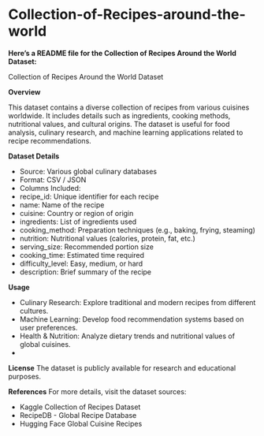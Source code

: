 # Collection-of-Recipes-around-the-world
**Here’s a README file for the Collection of Recipes Around the World Dataset:**

Collection of Recipes Around the World Dataset

**Overview**

This dataset contains a diverse collection of recipes from various cuisines worldwide. It includes details such as ingredients, cooking methods, nutritional values, and cultural origins. The dataset is useful for food analysis, culinary research, and machine learning applications related to recipe recommendations.

**Dataset Details**
- Source: Various global culinary databases
- Format: CSV / JSON
- Columns Included:
- recipe_id: Unique identifier for each recipe
- name: Name of the recipe
- cuisine: Country or region of origin
- ingredients: List of ingredients used
- cooking_method: Preparation techniques (e.g., baking, frying, steaming)
- nutrition: Nutritional values (calories, protein, fat, etc.)
- serving_size: Recommended portion size
- cooking_time: Estimated time required
- difficulty_level: Easy, medium, or hard
- description: Brief summary of the recipe
  
**Usage**
- Culinary Research: Explore traditional and modern recipes from different cultures.
- Machine Learning: Develop food recommendation systems based on user preferences.
- Health & Nutrition: Analyze dietary trends and nutritional values of global cuisines.
- 
**License**
The dataset is publicly available for research and educational purposes.

**References**
For more details, visit the dataset sources:
- Kaggle Collection of Recipes Dataset
- RecipeDB - Global Recipe Database
- Hugging Face Global Cuisine Recipes


